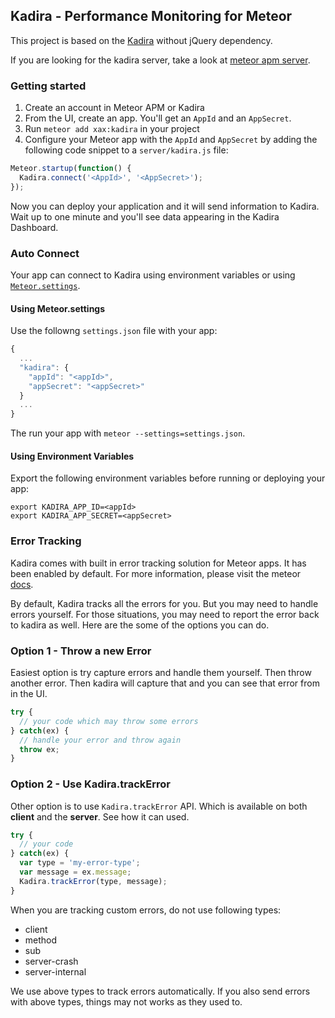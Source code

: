 ## Kadira - Performance Monitoring for Meteor
This project is based on the [Kadira](https://github.com/meteorhacks/kadira) without jQuery dependency.

If you are looking for the kadira server, take a look at [meteor apm server](https://github.com/xax/meteor-apm-server).

### Getting started

1. Create an account in Meteor APM or Kadira
2. From the UI, create an app. You'll get an `AppId` and an `AppSecret`.
3. Run `meteor add xax:kadira` in your project
4. Configure your Meteor app with the `AppId` and `AppSecret` by adding the following code snippet to a `server/kadira.js` file:

```js
Meteor.startup(function() {
  Kadira.connect('<AppId>', '<AppSecret>');
});
```

Now you can deploy your application and it will send information to Kadira. Wait up to one minute and you'll see data appearing in the Kadira Dashboard.


### Auto Connect

Your app can connect to Kadira using environment variables or using [`Meteor.settings`](http://docs.meteor.com/#meteor_settings).

#### Using Meteor.settings
Use the followng `settings.json` file with your app:

```js
{
  ...
  "kadira": {
    "appId": "<appId>",
    "appSecret": "<appSecret>"
  }
  ...
}
```

The run your app with `meteor --settings=settings.json`.

#### Using Environment Variables

Export the following environment variables before running or deploying your app:

```
export KADIRA_APP_ID=<appId>
export KADIRA_APP_SECRET=<appSecret>
````

### Error Tracking

Kadira comes with built in error tracking solution for Meteor apps. It has been enabled by default.
For more information, please visit the meteor [docs](http://galaxy-guide.meteor.com/kb-error-tracking.html).

By default, Kadira tracks all the errors for you. But you may need to handle errors yourself. For those situations, you may need to report the error back to kadira as well. Here are the some of the options you can do.  

### Option 1 - Throw a new Error

Easiest option is try capture errors and handle them yourself. Then throw another error. Then kadira will capture that and you can see that error from in the UI.  

``` js
try {
  // your code which may throw some errors
} catch(ex) {
  // handle your error and throw again
  throw ex;
}
```

### Option 2 - Use Kadira.trackError

Other option is to use `Kadira.trackError` API. Which is available on both **client** and the **server**. See how it can used.  

``` js
try {
  // your code 
} catch(ex) {
  var type = 'my-error-type';
  var message = ex.message;
  Kadira.trackError(type, message);
}
```

When you are tracking custom errors, do not use following types:  

*   client
*   method
*   sub
*   server-crash
*   server-internal

We use above types to track errors automatically. If you also send errors with above types, things may not works as they used to.

